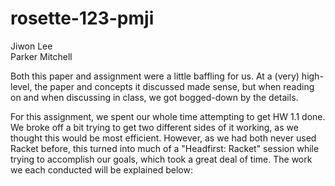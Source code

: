 # rosette-123-pmji
Jiwon Lee
<br />
Parker Mitchell

Both this paper and assignment were a little baffling for us. At a (very) high-level, the paper and concepts it discussed made sense, but when reading on and when discussing in class, we got bogged-down by the details.

For this assignment, we spent our whole time attempting to get HW 1.1 done. We broke off a bit trying to get two different sides of it working, as we thought this would be most efficient. However, as we had both never used Racket before, this turned into much of a "Headfirst: Racket" session while trying to accomplish our goals, which took a great deal of time. The work we each conducted will be explained below:

